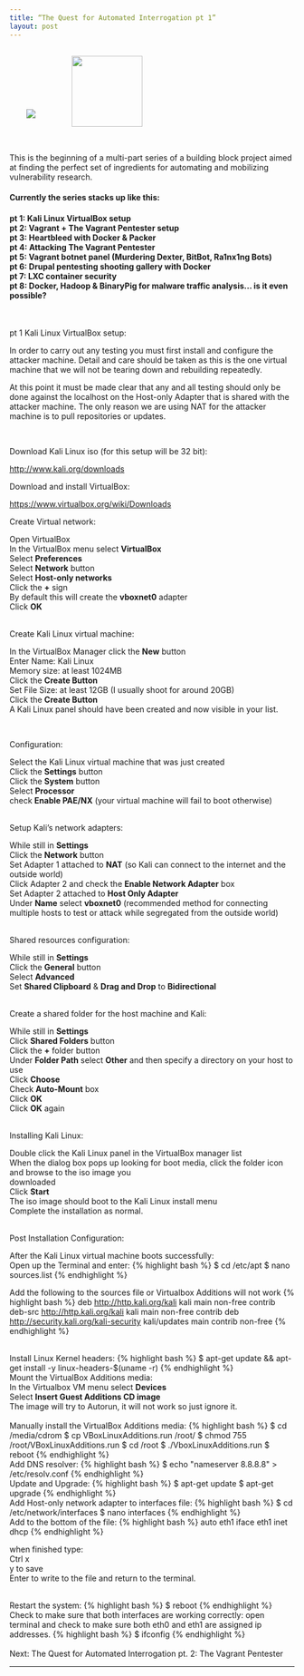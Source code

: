 ```yaml
---
title: “The Quest for Automated Interrogation pt 1”
layout: post
---
```


<div class="container">
<div class="row"
<br>
<a href="http://www.kali.org/"><img src="{{ site.url }} /assets/kali-site-logo2.png" hspace="30" vspace="15" class="img-responsive"></a>
<a href="https://www.virtualbox.org/"><img src="{{ site.url }} /assets/VirtualboxIcon.png" height="125" hspace="30" vspace="15"></a>
</div>
</div>


<br>
<p class="lead">
This is the beginning of a multi-part series of a building block project aimed at finding the perfect set of ingredients for automating and mobilizing vulnerability research. 
</p>

<p>
<h4>Currently the series stacks up like this:</h4>
</p>

<p>
<h4>
pt 1: Kali Linux VirtualBox setup<br>
pt 2: Vagrant + The Vagrant Pentester setup<br>
pt 3: Heartbleed with Docker & Packer<br>
pt 4: Attacking The Vagrant Pentester<br>
pt 5: Vagrant botnet panel (Murdering Dexter, BitBot, Ra1nx1ng Bots)<br>
pt 6: Drupal pentesting shooting gallery with Docker<br>
pt 7: LXC container security <br>
pt 8: Docker, Hadoop & BinaryPig for malware traffic analysis... is it even possible?<br>
</h4>
</p>


<br>
<p class="lead">
pt 1 Kali Linux VirtualBox setup:
</p>

In order to carry out any testing you must first install and configure the attacker machine. Detail and care should be taken as this is the one virtual machine that we will not be tearing down and rebuilding repeatedly.

At this point it must be made clear that any and all testing should only be done against the localhost on the Host-only Adapter that is shared with the attacker machine. The only reason we are using NAT for the attacker machine is to pull repositories or updates. 

<br> 
<p class="lead">
Download Kali Linux iso (for this setup will be 32 bit):
</p>
<i class="fa fa-long-arrow-right"></i><a href="http://www.kali.org/downloads/"> http://www.kali.org/downloads</a>

<br>
<p class="lead">
Download and install VirtualBox:
</p>
<i class="fa fa-long-arrow-right"></i><a href="https://www.virtualbox.org/wiki/Downloads"> https://www.virtualbox.org/wiki/Downloads</a>

<br>
<p class="lead">
Create Virtual network:
</p>
Open VirtualBox<br>
In the VirtualBox menu select <strong>VirtualBox</strong><br>
Select <strong>Preferences</strong><br>
Select <strong>Network</strong> button<br>
Select <strong>Host-only networks</strong><br>
Click the <strong>+</strong> sign<br>
By default this will create the <strong>vboxnet0</strong> adapter<br>
Click <strong>OK</strong><br>

<br>
<p class="lead">
Create Kali Linux virtual machine:
</p>

In the VirtualBox Manager click the <strong>New</strong> button<br>
Enter Name: Kali Linux<br>
Memory size: at least 1024MB<br>
Click the <strong>Create Button</strong><br>
Set File Size: at least 12GB (I usually shoot for around 20GB)<br>
Click the <strong>Create Button</strong><br>
A Kali Linux panel should have been created and now visible in your list.<br>

<br>
<p class="lead">
Configuration:
</p>
Select the Kali Linux virtual machine that was just created<br>
Click the <strong>Settings</strong> button<br>
Click the <strong>System</strong> button<br>
Select <strong>Processor</strong><br>
check <strong>Enable PAE/NX</strong> (your virtual machine will fail to boot otherwise)<br>

<br>
<p class="lead">
Setup Kali’s network adapters:
</p>
While still in <strong>Settings</strong><br>
Click the <strong>Network</strong> button<br>
Set Adapter 1 attached to <strong>NAT</strong> (so Kali can connect to the internet and the outside world)<br>
Click Adapter 2 and check the  <strong>Enable Network Adapter</strong> box<br>
Set Adapter 2 attached to <strong>Host Only Adapter</strong><br>
Under <strong>Name</strong> select <strong>vboxnet0</strong>  (recommended method for connecting multiple hosts to test or attack while segregated from the outside world)<br>

<br>
<p class="lead">
Shared resources configuration:
</p>
While still in <strong>Settings</strong><br>
Click the <strong>General</strong> button<br>
Select <strong>Advanced</strong><br>
Set <strong>Shared Clipboard</strong> & <strong>Drag and Drop</strong> to <strong>Bidirectional</strong><br>

<br>
<p class="lead">
Create a shared folder for the host machine and Kali:
</p>
While still in <strong>Settings</strong><br>
Click <strong>Shared Folders</strong> button<br>
Click the  <strong>+</strong> folder button<br>
Under <strong>Folder Path</strong> select <strong>Other</strong> and then specify a directory on your host to use<br>
Click <strong>Choose</strong><br>
Check <strong>Auto-Mount</strong> box<br>
Click <strong>OK</strong><br>
Click <strong>OK</strong> again<br> 

<br>
<p class="lead">
Installing Kali Linux:
</p>
Double click the Kali Linux panel in the VirtualBox manager list<br>
When the dialog box pops up looking for boot media, click the folder icon and browse to the iso image you<br> downloaded<br>
Click <strong>Start</strong><br>
The iso image should boot to the Kali Linux install menu<br>
Complete the installation as normal.  <br>

<br>
<p class="lead">
Post Installation Configuration:
</p>
After the Kali Linux virtual machine boots successfully:<br>
Open up the Terminal and enter:
{% highlight bash %}
$ cd /etc/apt
$ nano sources.list
{% endhighlight %}

Add the following to the sources file or Virtualbox Additions will not work
{% highlight bash %}
deb http://http.kali.org/kali kali main non-free contrib
deb-src http://http.kali.org/kali kali main non-free contrib
deb http://security.kali.org/kali-security kali/updates main contrib non-free
{% endhighlight %}

<br>
Install Linux Kernel headers:
{% highlight bash %}
$ apt-get update && apt-get install -y linux-headers-$(uname -r)
{% endhighlight %}

<br>
Mount the VirtualBox Additions media:<br>
In the Virtualbox VM menu select <strong>Devices</strong><br>
Select <strong>Insert Guest Additions CD image</strong><br>
The image will try to Autorun, it will not work so just ignore it.<br> 

<br>
Manually install the VirtualBox Additions media:
{% highlight bash %}
$ cd /media/cdrom
$ cp VBoxLinuxAdditions.run /root/
$ chmod 755 /root/VBoxLinuxAdditions.run
$ cd /root
$ ./VboxLinuxAdditions.run
$ reboot
{% endhighlight %}

<br>
Add DNS resolver:
{% highlight bash %}
$ echo "nameserver 8.8.8.8" > /etc/resolv.conf
{% endhighlight %}

<br>
Update and Upgrade:
{% highlight bash %}
$ apt-get update
$ apt-get upgrade
{% endhighlight %}


<br>
Add Host-only network adapter to interfaces file:
{% highlight bash %}
$ cd /etc/network/interfaces
$ nano interfaces
{% endhighlight %}

<br>
Add to the bottom of the file:
{% highlight bash %}
auto eth1
iface eth1 inet dhcp
{% endhighlight %}


when finished type:<br>
Ctrl x<br>
y to save<br>
Enter to write to the file and return to the terminal.<br>

<br>
Restart the system:
{% highlight bash %}
$ reboot 
{% endhighlight %}

<br>
Check to make sure that both interfaces are working correctly:
open terminal and check to make sure both eth0 and eth1 are assigned ip addresses. 
{% highlight bash %}
$ ifconfig
{% endhighlight %}

<br>
<br>
Next: The Quest for Automated Interrogation pt. 2: The Vagrant Pentester
<hr>
<br>
<br>
<br>




